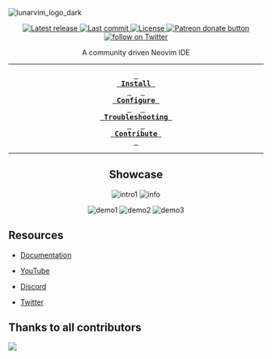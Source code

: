 ![lunarvim_logo_dark](https://user-images.githubusercontent.com/59826753/159940098-54284f26-f1da-4481-8b03-1deb34c57533.png)

<div align="center"><p>
    <a href="https://github.com/lunarvim/LunarVim/releases/latest">
      <img alt="Latest release" src="https://img.shields.io/github/v/release/lunarvim/LunarVim" />
    </a>
    <a href="https://github.com/lunarvim/LunarVim/pulse">
      <img alt="Last commit" src="https://img.shields.io/github/last-commit/lunarvim/LunarVim"/>
    </a>
    <a href="https://github.com/lunarvim/LunarVim/blob/main/LICENSE">
      <img src="https://img.shields.io/github/license/lunarvim/lunarvim?style=flat-square&logo=GNU&label=License" alt="License"
    />
    <a href="https://patreon.com/chrisatmachine" title="Donate to this project using Patreon">
      <img src="https://img.shields.io/badge/patreon-donate-yellow.svg" alt="Patreon donate button" />
    </a>
    <a href="https://twitter.com/intent/follow?screen_name=chrisatmachine">
      <img src="https://img.shields.io/twitter/follow/chrisatmachine?style=social&logo=twitter" alt="follow on Twitter">
    </a>
</p>

A community driven Neovim IDE

---

**[<kbd> <br> Install <br> </kbd>][Install]** 
**[<kbd> <br> Configure <br> </kbd>][Configure]** 
**[<kbd> <br> Troubleshooting <br> </kbd>][Troubleshoot]** 
**[<kbd> <br> Contribute <br> </kbd>][Contribute]**

---

## Showcase
![intro1](https://user-images.githubusercontent.com/29136904/191624232-a7b13f11-cc9f-495e-879e-67ea0444c568.png)
![info](https://user-images.githubusercontent.com/29136904/191624942-3d75ef87-35cf-434d-850e-3e7cd5ce2ad0.png)

![demo1](https://user-images.githubusercontent.com/29136904/191625579-ce9efb1f-1e23-4a05-aebc-915a0f614d72.png)
![demo2](https://user-images.githubusercontent.com/29136904/191626018-2e9ee682-043c-4ce5-a5dd-c11b94759782.png)
![demo3](https://user-images.githubusercontent.com/29136904/191626246-ce0cc0c5-4b41-49e3-9cb7-4b1867ab0dcb.png)

</div>
<!----------------------------------------------------------------------------->

[Contribute]: https://github.com/LunarVim/LunarVim/blob/master/CONTRIBUTING.md
[Install]: https://www.lunarvim.org/docs/installation
[Troubleshoot]: https://www.lunarvim.org/docs/troubleshooting
[Configure]: https://www.lunarvim.org/docs/configuration

## Resources

- [Documentation](https://www.lunarvim.org)

- [YouTube](https://www.youtube.com/channel/UCS97tchJDq17Qms3cux8wcA)

- [Discord](https://discord.gg/Xb9B4Ny)

- [Twitter](https://twitter.com/chrisatmachine)
## Thanks to all contributors

<a href="https://github.com/Lunarvim/Lunarvim/graphs/contributors">
  <img src="https://contrib.rocks/image?repo=Lunarvim/Lunarvim" />
</a>
